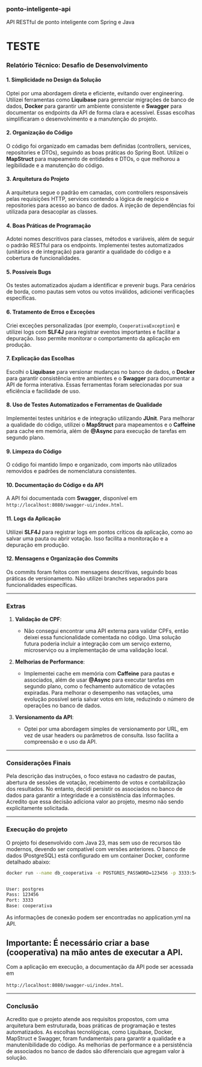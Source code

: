 ### ponto-inteligente-api
API RESTful de ponto inteligente com Spring e Java 

TESTE
========


### Relatório Técnico: Desafio de Desenvolvimento

#### 1. **Simplicidade no Design da Solução**
Optei por uma abordagem direta e eficiente, evitando over engineering. Utilizei ferramentas como **Liquibase** para gerenciar migrações de banco de dados, **Docker** para garantir um ambiente consistente e **Swagger** para documentar os endpoints da API de forma clara e acessível. Essas escolhas simplificaram o desenvolvimento e a manutenção do projeto.

#### 2. **Organização do Código**
O código foi organizado em camadas bem definidas (controllers, services, repositories e DTOs), seguindo as boas práticas do Spring Boot. Utilizei o **MapStruct** para mapeamento de entidades e DTOs, o que melhorou a legibilidade e a manutenção do código.

#### 3. **Arquitetura do Projeto**
A arquitetura segue o padrão em camadas, com controllers responsáveis pelas requisições HTTP, services contendo a lógica de negócio e repositories para acesso ao banco de dados. A injeção de dependências foi utilizada para desacoplar as classes.

#### 4. **Boas Práticas de Programação**
Adotei nomes descritivos para classes, métodos e variáveis, além de seguir o padrão RESTful para os endpoints. Implementei testes automatizados (unitários e de integração) para garantir a qualidade do código e a cobertura de funcionalidades.

#### 5. **Possíveis Bugs**
Os testes automatizados ajudam a identificar e prevenir bugs. Para cenários de borda, como pautas sem votos ou votos inválidos, adicionei verificações específicas. 

#### 6. **Tratamento de Erros e Exceções**
Criei exceções personalizadas (por exemplo, `CooperativaException`) e utilizei logs com **SLF4J** para registrar eventos importantes e facilitar a depuração. Isso permite monitorar o comportamento da aplicação em produção.

#### 7. **Explicação das Escolhas**
Escolhi o **Liquibase** para versionar mudanças no banco de dados, o **Docker** para garantir consistência entre ambientes e o **Swagger** para documentar a API de forma interativa. Essas ferramentas foram selecionadas por sua eficiência e facilidade de uso.

#### 8. **Uso de Testes Automatizados e Ferramentas de Qualidade**
Implementei testes unitários e de integração utilizando **JUnit**. Para melhorar a qualidade do código, utilizei o **MapStruct** para mapeamentos e o **Caffeine** para cache em memória, além de **@Async** para execução de tarefas em segundo plano.

#### 9. **Limpeza do Código**
O código foi mantido limpo e organizado, com imports não utilizados removidos e padrões de nomenclatura consistentes. 

#### 10. **Documentação do Código e da API**
A API foi documentada com **Swagger**, disponível em `http://localhost:8080/swagger-ui/index.html`.

#### 11. **Logs da Aplicação**
Utilizei **SLF4J** para registrar logs em pontos críticos da aplicação, como ao salvar uma pauta ou abrir votação. Isso facilita a monitoração e a depuração em produção.

#### 12. **Mensagens e Organização dos Commits**
Os commits foram feitos com mensagens descritivas, seguindo boas práticas de versionamento. Não utilizei branches separados para funcionalidades específicas.

---

### Extras

1. **Validação de CPF**:
   - Não consegui encontrar uma API externa para validar CPFs, então deixei essa funcionalidade comentada no código. Uma solução futura poderia incluir a integração com um serviço externo, microserviço ou a implementação de uma validação local.

2. **Melhorias de Performance**:
   - Implementei cache em memória com **Caffeine** para pautas e associados, além de usar **@Async** para executar tarefas em segundo plano, como o fechamento automático de votações expiradas. Para melhorar o desempenho nas votações, uma evolução possível seria salvar votos em lote, reduzindo o número de operações no banco de dados.

3. **Versionamento da API**:
   - Optei por uma abordagem simples de versionamento por URL, em vez de usar headers ou parâmetros de consulta. Isso facilita a compreensão e o uso da API.

---

### Considerações Finais

Pela descrição das instruções, o foco estava no cadastro de pautas, abertura de sessões de votação, recebimento de votos e contabilização dos resultados. No entanto, decidi persistir os associados no banco de dados para garantir a integridade e a consistência das informações. Acredito que essa decisão adiciona valor ao projeto, mesmo não sendo explicitamente solicitada.

---

### Execução do projeto

O projeto foi desenvolvido com Java 23, mas sem uso de recursos tão modernos, devendo ser compatível com versões anteriores. O banco de dados (PostgreSQL) está configurado em um container Docker, conforme detalhado abaixo:

```bash
docker run --name db_cooperativa -e POSTGRES_PASSWORD=123456 -p 3333:5432 -v c:\docker\cwi:/var/lib/postgresql/data -d postgres


User: postgres
Pass: 123456
Port: 3333
Base: cooperativa
```

As informações de conexão podem ser encontradas no application.yml na API.

## Importante: É necessário criar a base (cooperativa) na mão antes de executar  a API.

Com a aplicação em execução, a documentação da API pode ser acessada em 

`http://localhost:8080/swagger-ui/index.html`.

---

### Conclusão

Acredito que o projeto atende aos requisitos propostos, com uma arquitetura bem estruturada, boas práticas de programação e testes automatizados. As escolhas tecnológicas, como Liquibase, Docker, MapStruct e Swagger, foram fundamentais para garantir a qualidade e a manutenibilidade do código. As melhorias de performance e a persistência de associados no banco de dados são diferenciais que agregam valor à solução.
